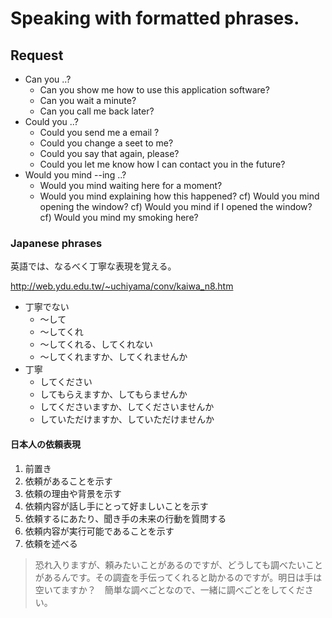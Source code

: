 # Speaking with formatted phrases.

## Request
[](request.md)
* Can you ..?
  - Can you show me how to use this application software?
  - Can you wait a minute?
  - Can you call me back later?
* Could you ..?
  - Could you send me a email ?
  - Could you change a seet to me?
  - Could you say that again, please?
  - Could you let me know how I can contact you in the future?
* Would you mind --ing ..?
  - Would you mind waiting here for a moment?
  - Would you mind explaining how this happened?
    cf) Would you mind opening the window?
	cf) Would you mind if I opened the window?
	cf) Would you mind my smoking here?


### Japanese phrases
英語では、なるべく丁寧な表現を覚える。

http://web.ydu.edu.tw/~uchiyama/conv/kaiwa_n8.htm

* 丁寧でない
  - ～して
  - ～してくれ
  - ～してくれる、してくれない
  - ～してくれますか、してくれませんか
* 丁寧
  - してください
  - してもらえますか、してもらませんか
  - してくださいますか、してくださいませんか
  - していただけますか、していただけませんか 

#### 日本人の依頼表現
1. 前置き
2. 依頼があることを示す
3. 依頼の理由や背景を示す
4. 依頼内容が話し手にとって好ましいことを示す
5. 依頼するにあたり、聞き手の未来の行動を質問する
6. 依頼内容が実行可能であることを示す
7. 依頼を述べる

> 恐れ入りますが、頼みたいことがあるのですが、どうしても調べたいことがあるんです。その調査を手伝ってくれると助かるのですが。明日は手は空いてますか？　簡単な調べごとなので、一緒に調べごとをしてください。
